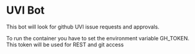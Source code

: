 # UVI Bot

This bot will look for github UVI issue requests and approvals.

To run the container you have to set the environment variable GH_TOKEN. This
token will be used for REST and git access
